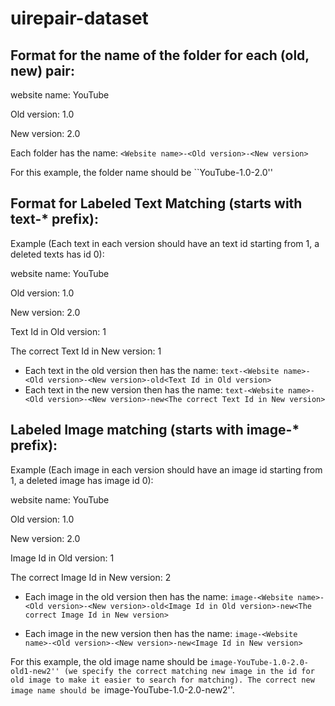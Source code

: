 # uirepair-dataset

## Format for the name of the folder for each (old, new) pair:
website name: YouTube

Old version: 1.0

New version: 2.0

Each folder has the name:
``<Website name>-<Old version>-<New version>``
 
 For this example, the folder name should be ``YouTube-1.0-2.0''


## Format for Labeled Text Matching (starts with text-* prefix):

Example (Each text in each version should have an text id starting from 1, a deleted texts has id 0):

website name: YouTube

Old version: 1.0

New version: 2.0

Text Id in Old version: 1

The correct Text Id in New version: 1

- Each text in the old version then has the name:
``text-<Website name>-<Old version>-<New version>-old<Text Id in Old version>``
- Each text in the new version then has the name:
``text-<Website name>-<Old version>-<New version>-new<The correct Text Id in New version>``


## Labeled Image matching (starts with image-* prefix):

Example (Each image in each version should have an image id starting from 1, a deleted image has image id 0):

website name: YouTube

Old version: 1.0

New version: 2.0

Image Id in Old version: 1

The correct Image Id in New version: 2

- Each image in the old version then has the name:
``image-<Website name>-<Old version>-<New version>-old<Image Id in Old version>-new<The correct Image Id in New version>``

- Each image in the new version then has the name:
``image-<Website name>-<Old version>-<New version>-new<Image Id in New version>``

For this example, the old image name should be ``image-YouTube-1.0-2.0-old1-new2'' (we specify the correct matching new image in the id for old image to make it easier to search for matching). The correct new image name should be ``image-YouTube-1.0-2.0-new2''.
